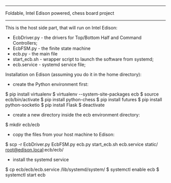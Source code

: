 ***************************************************
Foldable, Intel Edison powered, chess board project
***************************************************

This is the host side part, that will run on Intel Edison:
 * EcbDriver.py - the drivers for Top/Bottom Half and Command Controllers;
 * EcbFSM.py    - the finite state machine
 * ecb.py       - the main file
 * start_ecb.sh - wrapper script to launch the software from systemd;
 * ecb.service  - systemd service file;

Installation on Edison (assuming you do it in the home directory):
 * create the Python environment first:

$ pip install virtualenv
$ virtualenv --system-site-packages ecb
$ source ecb/bin/activate
$ pip install python-chess
$ pip install futures
$ pip install python-socketio
$ pip install Flask
$ deactivate

 * create a new directory inside the ecb environment directory:

$ mkdir ecb/ecb

 * copy the files from your host machine to Edison:

$ scp -r EcbDriver.py EcbFSM.py ecb.py start_ecb.sh ecb.service static/ root@edison.local:ecb/ecb/

 * install the systemd service

$ cp ecb/ecb/ecb.service /lib/systemd/system/
$ systemctl enable ecb
$ systemctl start ecb
